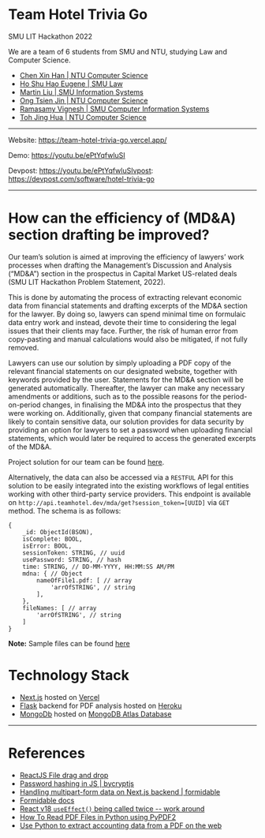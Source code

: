 # Team Hotel Trivia Go

SMU LIT Hackathon 2022

We are a team of 6 students from SMU and NTU, studying Law and Computer Science.
- [Chen Xin Han | NTU Computer Science](https://github.com/imevahans)
- [Ho Shu Hao Eugene | SMU Law](https://www.linkedin.com/in/eugenehoshuhao)
- [Martin Liu | SMU Information Systems](https://github.com/L1uM4rt1n)
- [Ong Tsien Jin | NTU Computer Science](https://github.com/TsienJin)
- [Ramasamy Vignesh | SMU Computer Information Systems](https://github.com/v1ghn35h)
- [Toh Jing Hua | NTU Computer Science](https://github.com/ztjhz)

***

Website: https://team-hotel-trivia-go.vercel.app/

Demo: https://youtu.be/ePtYqfwluSI

Devpost: https://youtu.be/ePtYqfwluSIvpost: https://devpost.com/software/hotel-trivia-go

***

# How can the efficiency of (MD&A) section drafting be improved?

Our team’s solution is aimed at improving the efficiency of lawyers’ work processes when drafting the Management’s Discussion and Analysis (“MD&A”) section in the prospectus in Capital Market US-related deals (SMU LIT Hackathon Problem Statement, 2022).

This is done by automating the process of extracting relevant economic data from financial statements and drafting excerpts of the MD&A section for the lawyer. By doing so, lawyers can spend minimal time on formulaic data entry work and instead, devote their time to considering the legal issues that their clients may face. Further, the risk of human error from copy-pasting and manual calculations would also be mitigated, if not fully removed.

Lawyers can use our solution by simply uploading a PDF copy of the relevant financial statements on our designated website, together with keywords provided by the user. Statements for the MD&A section will be generated automatically. Thereafter, the lawyer can make any necessary amendments or additions, such as to the possible reasons for the period-on-period changes, in finalising the MD&A into the prospectus that they were working on. Additionally, given that company financial statements are likely to contain sensitive data, our solution provides for data security by providing an option for lawyers to set a password when uploading financial statements, which would later be required to access the generated excerpts of the MD&A.

Project solution for our team can be found [here](https://team-hotel-trivia-go.vercel.app/).

Alternatively, the data can also be accessed via a `RESTFUL` API for this solution to be easily integrated into the existing workflows of legal entities working with other third-party service providers. This endpoint is available on `http://api.teamhotel.dev/mda/get?session_token=[UUID]` via `GET` method. The schema is as follows:

```
{
    _id: ObjectId(BSON),
    isComplete: BOOL,
    isError: BOOL,
    sessionToken: STRING, // uuid
    usePassword: STRING, // hash
    time: STRING, // DD-MM-YYYY, HH:MM:SS AM/PM
    mdna: { // Object
        nameOfFile1.pdf: [ // array
            'arrOfSTRING', // string
        ],
    },
    fileNames: [ // array
        'arrOfSTRING', // string
    ]
}
```

**Note:** Sample files can be found [here](https://github.com/TsienJin/teamHotelTriviaGo/tree/main/sampleFinancialStatements)


# Technology Stack
- [Next.js](https://nextjs.org) hosted on [Vercel](https://vercel.com/)
- [Flask](https://flask.palletsprojects.com/en/2.1.x/) backend for PDF analysis hosted on [Heroku](https://www.heroku.com)
- [MongoDb](https://www.mongodb.com) hosted on [MongoDB Atlas Database](https://www.mongodb.com/atlas/database)


***

# References
- [ReactJS File drag and drop](https://www.codemzy.com/blog/react-drag-drop-file-upload)
- [Password hashing in JS | bycryptjs](https://www.npmjs.com/package/bcryptjs)
- [Handling multipart-form data on Next.js backend | formidable](https://chadalen.com/blog/how-to-use-a-multipart-form-in-nextjs-using-api-routes)
- [Formidable docs](https://www.npmjs.com/package/formidable)
- [React v18 ```useEffect()``` being called twice -- work around](https://javascript.plainenglish.io/react-18-useeffect-double-call-for-apis-emergency-fix-724b7ee6a646)
- [How To Read PDF Files in Python using PyPDF2](https://www.youtube.com/watch?v=N6Su4Hk8_-g)
- [Use Python to extract accounting data from a PDF on the web](https://www.youtube.com/watch?v=MjY7UUSAqqE&t=298s)

